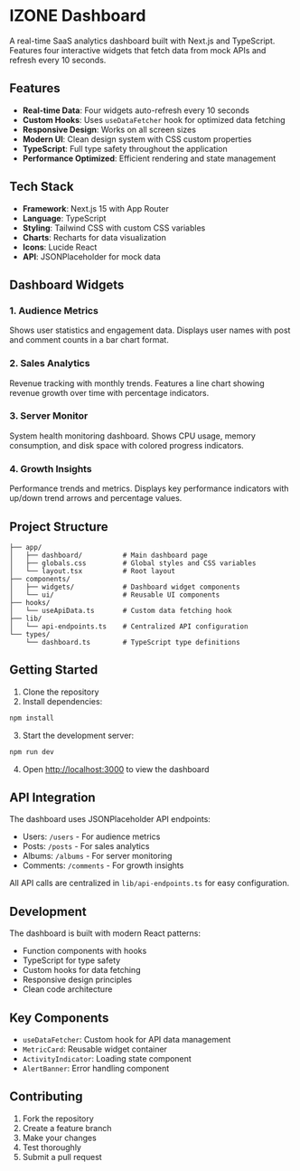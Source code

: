 # IZONE Dashboard

A real-time SaaS analytics dashboard built with Next.js and TypeScript. Features four interactive widgets that fetch data from mock APIs and refresh every 10 seconds.

## Features

- **Real-time Data**: Four widgets auto-refresh every 10 seconds
- **Custom Hooks**: Uses `useDataFetcher` hook for optimized data fetching
- **Responsive Design**: Works on all screen sizes
- **Modern UI**: Clean design system with CSS custom properties
- **TypeScript**: Full type safety throughout the application
- **Performance Optimized**: Efficient rendering and state management

## Tech Stack

- **Framework**: Next.js 15 with App Router
- **Language**: TypeScript
- **Styling**: Tailwind CSS with custom CSS variables
- **Charts**: Recharts for data visualization
- **Icons**: Lucide React
- **API**: JSONPlaceholder for mock data

## Dashboard Widgets

### 1. Audience Metrics
Shows user statistics and engagement data. Displays user names with post and comment counts in a bar chart format.

### 2. Sales Analytics  
Revenue tracking with monthly trends. Features a line chart showing revenue growth over time with percentage indicators.

### 3. Server Monitor
System health monitoring dashboard. Shows CPU usage, memory consumption, and disk space with colored progress indicators.

### 4. Growth Insights
Performance trends and metrics. Displays key performance indicators with up/down trend arrows and percentage values.

## Project Structure

```
├── app/
│   ├── dashboard/          # Main dashboard page
│   ├── globals.css         # Global styles and CSS variables
│   └── layout.tsx          # Root layout
├── components/
│   ├── widgets/            # Dashboard widget components
│   └── ui/                 # Reusable UI components
├── hooks/
│   └── useApiData.ts       # Custom data fetching hook
├── lib/
│   └── api-endpoints.ts    # Centralized API configuration
└── types/
    └── dashboard.ts        # TypeScript type definitions
```

## Getting Started

1. Clone the repository
2. Install dependencies:
```bash
npm install
```

3. Start the development server:
```bash
npm run dev
```

4. Open [http://localhost:3000](http://localhost:3000) to view the dashboard

## API Integration

The dashboard uses JSONPlaceholder API endpoints:
- Users: `/users` - For audience metrics
- Posts: `/posts` - For sales analytics
- Albums: `/albums` - For server monitoring
- Comments: `/comments` - For growth insights

All API calls are centralized in `lib/api-endpoints.ts` for easy configuration.

## Development

The dashboard is built with modern React patterns:
- Function components with hooks
- TypeScript for type safety
- Custom hooks for data fetching
- Responsive design principles
- Clean code architecture

## Key Components

- `useDataFetcher`: Custom hook for API data management
- `MetricCard`: Reusable widget container
- `ActivityIndicator`: Loading state component
- `AlertBanner`: Error handling component

## Contributing

1. Fork the repository
2. Create a feature branch
3. Make your changes
4. Test thoroughly
5. Submit a pull request
